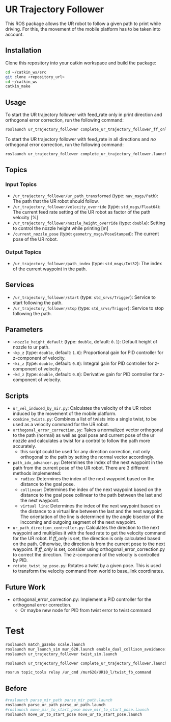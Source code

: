 # UR Trajectory Follower

This ROS package allows the UR robot to follow a given path to print while driving. For this, the movement of the mobile platform has to be taken into account.


## Installation
Clone this repository into your catkin workspace and build the package:
```sh
cd ~/catkin_ws/src
git clone <repository_url>
cd ~/catkin_ws
catkin_make
```

## Usage
To start the UR trajectory follower with feed_rate only in print direction and orthogonal error correction, run the following command:
```sh
roslaunch ur_trajectory_follower complete_ur_trajectory_follower_ff_only.launch
```

To start the UR trajectory follower with feed_rate in all directions and _no_ orthogonal error correction, run the following command:
```sh
roslaunch ur_trajectory_follower complete_ur_trajectory_follower.launch
```

## Topics

### Input Topics
- `/ur_trajectory_follower/ur_path_transformed` (type: `nav_msgs/Path`): The path that the UR robot should follow.
- `/ur_trajectory_follower/velocity_override` (type: `std_msgs/Float64`): The current feed rate setting of the UR robot as factor of the path velocity [%]
- `/ur_trajectory_follower/nozzle_height_override` (type: `double`): Setting to control the nozzle height while printing [m]
- `/current_nozzle_pose` (type: `geometry_msgs/PoseStamped`): The current pose of the UR robot.

### Output Topics
- `/ur_trajectory_follower/path_index` (type: `std_msgs/Int32`): The index of the current waypoint in the path.

## Services
- `/ur_trajectory_follower/start` (type: `std_srvs/Trigger`): Service to start following the path.
- `/ur_trajectory_follower/stop` (type: `std_srvs/Trigger`): Service to stop following the path.

## Parameters
- `~nozzle_height_default` (type: `double`, default: `0.1`): Default height of nozzle to ur path.
- `~kp_z` (type: `double`, default: `1.0`): Proportional gain for PID controller for z-component of velocity.
- `~ki_z` (type: `double`, default: `0.0`): Integral gain for PID controller for z-component of velocity.
- `~kd_z` (type: `double`, default: `0.0`): Derivative gain for PID controller for z-component of velocity.


## Scripts
- `ur_vel_induced_by_mir.py`: Calculates the velocity of the UR robot induced by the movement of the mobile platform.
- `combine_twists.py`: Combines a list of twists into a single twist, to be used as a velocity command for the UR robot.
- `orthogonal_error_correction.py`: Takes a normalized vector orthogonal to the path (normal) as well as goal pose and current pose of the ur nozzle and calculates a twist for a control to follow the path more accurately.
    - this script could be used for any direction correction, not only orthogonal to the path by setting the normal vector accordingly.
- `path_idx_advancer.py`: Determines the index of the next waypoint in the path from the current pose of the UR robot. There are 3 different methods implemented:
    - `radius`: Determines the index of the next waypoint based on the distance to the goal pose.
    - `collinear`: Determines the index of the next waypoint based on the distance to the goal pose collinear to the path between the last and the next waypoint.
    - `virtual line`: Determines the index of the next waypoint based on the distance to a virtual line between the last and the next waypoint. The orientation of the line is determined by the angle bisector of the inccoming and outgoing segment of the next waypoint.
- `ur_path_direction_controller.py`: Calculates the direction to the next waypoint and multiplies it with the feed rate to get the velocity command for the UR robot. If _ff\_only_ is set, the direction is only calculated based on the path. Otherwise, the direction is from the current pose to the next waypoint. If _ff\_only_ is set, consider using orthogonal_error_correction.py to correct the direction. The z-component of the velocity is controlled by PID.
- `rotate_twist_by_pose.py`: Rotates a twist by a given pose. This is used to transform the velocity command from world to base_link coordinates.

## Future Work
- orthogonal_error_correction.py: Implement a PID controller for the orthogonal error correction.
    - Or maybe new node for PID from twist error to twist command

# Test
```sh
roslaunch match_gazebo scale.launch
roslaunch mur_launch_sim mur_620.launch enable_dual_collison_avoidance:=false robot_x:=51.61532 robot_y:=39.752500
roslaunch ur_trajectory_follower twist_sim.launch

roslaunch ur_trajectory_follower complete_ur_trajectory_follower.launch

rosrun topic_tools relay /ur_cmd /mur620/UR10_l/twist_fb_command 
```


## Before
```sh
#roslaunch parse_mir_path parse_mir_path.launch
roslaunch parse_ur_path parse_ur_path.launch
#roslaunch move_mir_to_start_pose move_mir_to_start_pose.launch
roslaunch move_ur_to_start_pose move_ur_to_start_pose.launch
```